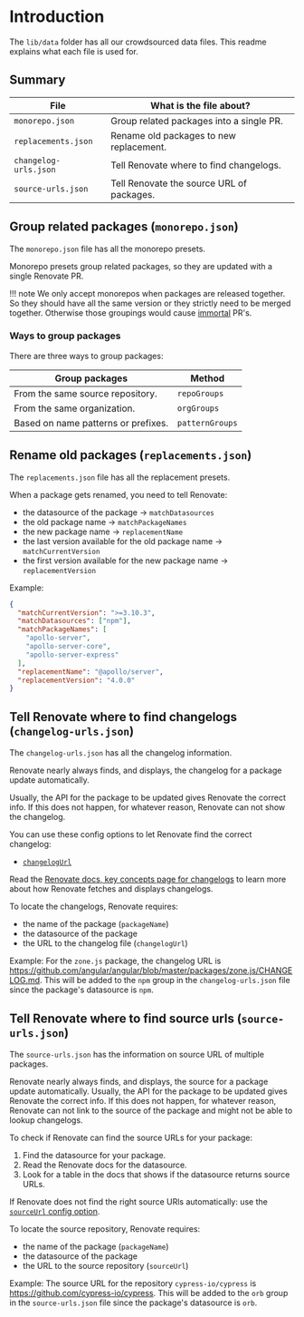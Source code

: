 # Introduction

The `lib/data` folder has all our crowdsourced data files.
This readme explains what each file is used for.

## Summary

| File                  | What is the file about?                   |
| --------------------- | ----------------------------------------- |
| `monorepo.json`       | Group related packages into a single PR.  |
| `replacements.json`   | Rename old packages to new replacement.   |
| `changelog-urls.json` | Tell Renovate where to find changelogs.   |
| `source-urls.json`    | Tell Renovate the source URL of packages. |

## Group related packages (`monorepo.json`)

The `monorepo.json` file has all the monorepo presets.

Monorepo presets group related packages, so they are updated with a single Renovate PR.

<!-- prettier-ignore -->
!!! note
    We only accept monorepos when packages are released together.
    So they should have all the same version or they strictly need to be merged together.
    Otherwise those groupings would cause [immortal](https://docs.renovatebot.com/key-concepts/pull-requests/#immortal-prs) PR's.


### Ways to group packages

There are three ways to group packages:

| Group packages                      | Method          |
| ----------------------------------- | --------------- |
| From the same source repository.    | `repoGroups`    |
| From the same organization.         | `orgGroups`     |
| Based on name patterns or prefixes. | `patternGroups` |

## Rename old packages (`replacements.json`)

The `replacements.json` file has all the replacement presets.

When a package gets renamed, you need to tell Renovate:

- the datasource of the package -> `matchDatasources`
- the old package name -> `matchPackageNames`
- the new package name -> `replacementName`
- the last version available for the old package name -> `matchCurrentVersion`
- the first version available for the new package name -> `replacementVersion`

Example:

```json
{
  "matchCurrentVersion": ">=3.10.3",
  "matchDatasources": ["npm"],
  "matchPackageNames": [
    "apollo-server",
    "apollo-server-core",
    "apollo-server-express"
  ],
  "replacementName": "@apollo/server",
  "replacementVersion": "4.0.0"
}
```

## Tell Renovate where to find changelogs (`changelog-urls.json`)

The `changelog-urls.json` has all the changelog information.

Renovate nearly always finds, and displays, the changelog for a package update automatically.

Usually, the API for the package to be updated gives Renovate the correct info.
If this does not happen, for whatever reason, Renovate can not show the changelog.

You can use these config options to let Renovate find the correct changelog:

- [`changelogUrl`](https://docs.renovatebot.com/configuration-options/#changelogurl)

Read the [Renovate docs, key concepts page for changelogs](https://docs.renovatebot.com/key-concepts/changelogs/) to learn more about how Renovate fetches and displays changelogs.

To locate the changelogs, Renovate requires:

- the name of the package (`packageName`)
- the datasource of the package
- the URL to the changelog file (`changelogUrl`)

Example:
For the `zone.js` package, the changelog URL is <https://github.com/angular/angular/blob/master/packages/zone.js/CHANGELOG.md>.
This will be added to the `npm` group in the `changelog-urls.json` file since the package's datasource is `npm`.

## Tell Renovate where to find source urls (`source-urls.json`)

The `source-urls.json` has the information on source URL of multiple packages.

Renovate nearly always finds, and displays, the source for a package update automatically.
Usually, the API for the package to be updated gives Renovate the correct info.
If this does not happen, for whatever reason, Renovate can not link to the source of the package and might not be able to lookup changelogs.

To check if Renovate can find the source URLs for your package:

1. Find the datasource for your package.
1. Read the Renovate docs for the datasource.
1. Look for a table in the docs that shows if the datasource returns source URLs.

If Renovate does not find the right source URls automatically: use the [`sourceUrl` config option](https://docs.renovatebot.com/configuration-options/#sourceurl).

To locate the source repository, Renovate requires:

- the name of the package (`packageName`)
- the datasource of the package
- the URL to the source repository (`sourceUrl`)

Example:
The source URL for the repository `cypress-io/cypress` is <https://github.com/cypress-io/cypress>.
This will be added to the `orb` group in the `source-urls.json` file since the package's datasource is `orb`.
